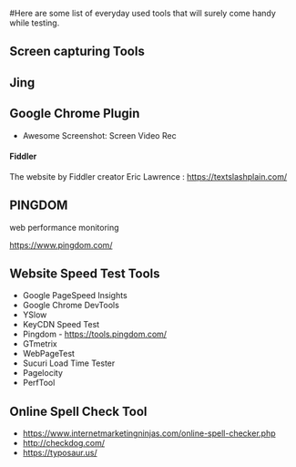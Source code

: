 #Here are some list of everyday used tools that will surely come handy while testing.
## Screen capturing Tools

## Jing

## Google Chrome Plugin
- Awesome Screenshot: Screen Video Rec

#### Fiddler
The website by Fiddler creator Eric Lawrence : https://textslashplain.com/

## PINGDOM
web performance monitoring

https://www.pingdom.com/

## Website Speed Test Tools
- Google PageSpeed Insights
- Google Chrome DevTools
- YSlow
- KeyCDN Speed Test
- Pingdom - https://tools.pingdom.com/
- GTmetrix
- WebPageTest
- Sucuri Load Time Tester
- Pagelocity
- PerfTool

## Online Spell Check Tool
- https://www.internetmarketingninjas.com/online-spell-checker.php
- http://checkdog.com/
- https://typosaur.us/








